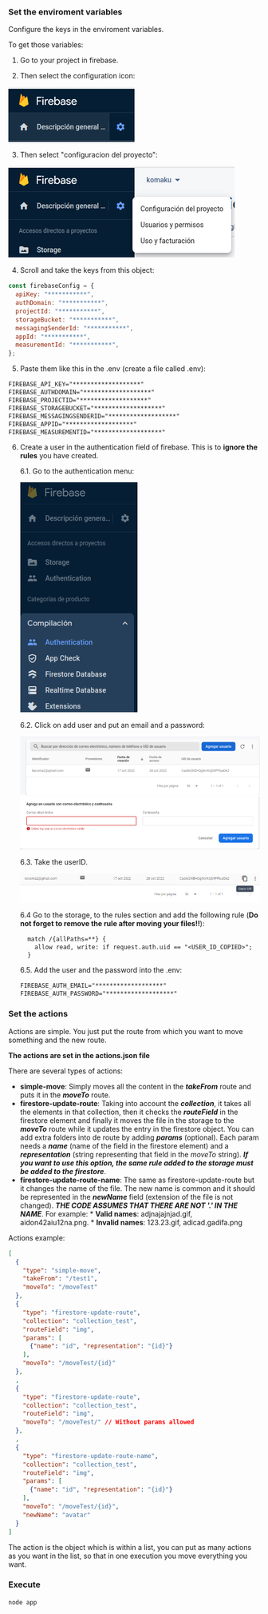 ### Set the enviroment variables

Configure the keys in the enviroment variables.

To get those variables:

1. Go to your project in firebase.

2. Then select the configuration icon:

![configuration](img/conf.png)

3. Then select "configuracion del proyecto":

![configuration](img/conf-proy.png)

4. Scroll and take the keys from this object:

```js
const firebaseConfig = {
  apiKey: "***********",
  authDomain: "***********",
  projectId: "***********",
  storageBucket: "***********",
  messagingSenderId: "***********",
  appId: "***********",
  measurementId: "***********",
};
```

5. Paste them like this in the .env (create a file called .env):

```env
FIREBASE_API_KEY="*******************"
FIREBASE_AUTHDOMAIN="*******************"
FIREBASE_PROJECTID="*******************"
FIREBASE_STORAGEBUCKET="*******************"
FIREBASE_MESSAGINGSENDERID="*******************"
FIREBASE_APPID="*******************"
FIREBASE_MEASUREMENTID="*******************"
```

6. Create a user in the authentication field of firebase. This is to **ignore the rules** you have created.

    6.1. Go to the authentication menu:
  
    ![auth-folder](img/auth.png)

    6.2. Click on add user and put an email and a password:
    
    ![add-user](img/add-user.png)
    ![set-user](img/set-user.png)

    6.3. Take the userID.

    ![user-id](img/user-id.png)

    6.4 Go to the storage, to the rules section and add the following rule (**Do not forget to remove the rule after moving your files!!**):
    ```
      match /{allPaths=**} {
        allow read, write: if request.auth.uid == "<USER_ID_COPIED>";
      }
    ```

    6.5. Add the user and the password into the .env:
    ```env
    FIREBASE_AUTH_EMAIL="*******************"
    FIREBASE_AUTH_PASSWORD="*******************"
    ```


### Set the actions

Actions are simple. You just put the route from which you want to move something and the new route.

**The actions are set in the actions.json file**

There are several types of actions:
* **simple-move**: Simply moves all the content in the ***takeFrom*** route and puts it in the ***moveTo*** route.
* **firestore-update-route**: Taking into account the ***collection***, it takes all the elements in that collection, then it checks the ***routeField*** in the firestore element and finally it moves the file in the storage to the ***moveTo*** route while it updates the entry in the firestore object. You can add extra folders into de route by adding ***params*** (optional). Each param needs a ***name*** (name of the field in the firestore element) and a ***representation*** (string representing that field in the *moveTo* string). ***If you want to use this option, the same rule added to the storage must be added to the firestore***.
* **firestore-update-route-name**: The same as firestore-update-route but it changes the name of the file. The new name is common and it should be represented in the ***newName*** field (extension of the file is not changed). ***THE CODE ASSUMES THAT THERE ARE NOT '.' IN THE NAME***.
  For example:
      * **Valid names**: adjnajajnjad.gif, aidon42aiu12na.png.
      * **Invalid names**: 123.23.gif, adicad.gadifa.png

Actions example:

```json
[
  {
    "type": "simple-move",
    "takeFrom": "/test1",
    "moveTo": "/moveTest"
  },
  {
    "type": "firestore-update-route",
    "collection": "collection_test",
    "routeField": "img",
    "params": [
      {"name": "id", "representation": "{id}"}
    ],
    "moveTo": "/moveTest/{id}"
  },
  ,
  {
    "type": "firestore-update-route",
    "collection": "collection_test",
    "routeField": "img",
    "moveTo": "/moveTest/" // Without params allowed
  },
  ,
  {
    "type": "firestore-update-route-name",
    "collection": "collection_test",
    "routeField": "img",
    "params": [
      {"name": "id", "representation": "{id}"}
    ],
    "moveTo": "/moveTest/{id}",
    "newName": "avatar"
  }
]
```

The action is the object which is within a list, you can put as many actions as you want in the list, so that in one execution you move everything you want.

### Execute

```
node app
```